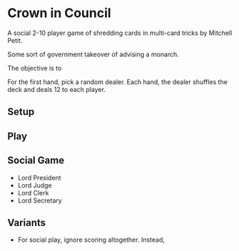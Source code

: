 Crown in Council
================
A social 2-10 player game of shredding cards in multi-card tricks by Mitchell Petit.

Some sort of government takeover of advising a monarch.

The objective is to

For the first hand, pick a random dealer. Each hand, the dealer shuffles the deck and deals 12 to each player.

Setup
-----

Play
----

Social Game
-----------
- Lord President
- Lord Judge
- Lord Clerk
- Lord Secretary

Variants
--------
- For social play, ignore scoring altogether. Instead,
